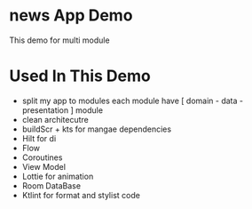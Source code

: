 # news App Demo 
This demo for multi module 
 
# Used In This Demo

* split my app to modules each module have  [ domain - data - presentation ] module 
* clean architecutre  
* buildScr + kts for mangae dependencies 
* Hilt for di 
* Flow
* Coroutines 
* View Model 
* Lottie for animation 
* Room DataBase 
* Ktlint for format and stylist code 

